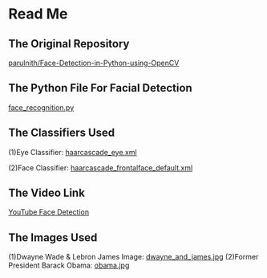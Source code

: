 # Read Me

## The Original Repository
[parulnith/Face-Detection-in-Python-using-OpenCV](https://github.com/parulnith/Face-Detection-in-Python-using-OpenCV)

## The Python File For Facial Detection
[face_recognition.py](https://raw.githubusercontent.com/randerson112358/Python/master/face_detection/face_recognition.py)

## The Classifiers Used
(1)Eye Classifier: [haarcascade_eye.xml](https://github.com/randerson112358/Python/blob/master/face_detection/haarcascade_eye.xml)

(2)Face Classifier: [haarcascade_frontalface_default.xml](https://github.com/randerson112358/Python/blob/master/face_detection/haarcascade_frontalface_default.xml)

## The Video Link
[YouTube Face Detection](https://youtu.be/6klXqQMctPk)

## The Images Used
(1)Dwayne Wade & Lebron James Image: [dwayne_and_james.jpg](https://github.com/randerson112358/Python/blob/master/face_detection/dwayne_and_james.jpg)
(2)Former President Barack Obama:  [obama.jpg](https://github.com/randerson112358/Python/blob/master/face_detection/obama.jpg)
